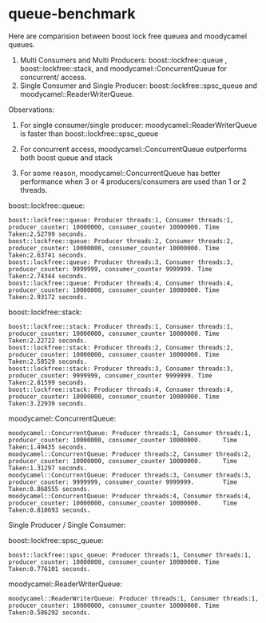 # queue-benchmark
Here are comparision between boost lock free queuea and moodycamel queues.

1. Multi Consumers and Multi Producers:   boost::lockfree::queue , boost::lockfree::stack, and moodycamel::ConcurrentQueue for concurrent/ access.
2. Single Consumer and Single Producer: boost::lockfree::spsc_queue and moodycamel::ReaderWriterQueue.  

Observations:

1. For single consumer/single producer: moodycamel::ReaderWriterQueue  is faster than boost::lockfree::spsc_queue

2. For concurrent access, moodycamel::ConcurrentQueue outperforms both boost queue and stack

3. For some reason, moodycamel::ConcurrentQueue has better performance when 3 or 4 producers/consumers are used than 1 or 2 threads.  


boost::lockfree::queue:

    boost::lockfree::queue: Producer threads:1, Consumer threads:1, producer_counter: 10000000, consumer_counter 10000000. Time      Taken:2.52799 seconds.
    boost::lockfree::queue: Producer threads:2, Consumer threads:2, producer_counter: 10000000, consumer_counter 10000000. Time      Taken:2.63741 seconds.
    boost::lockfree::queue: Producer threads:3, Consumer threads:3, producer_counter: 9999999, consumer_counter 9999999. Time        Taken:2.74344 seconds.
    boost::lockfree::queue: Producer threads:4, Consumer threads:4, producer_counter: 10000000, consumer_counter 10000000. Time      Taken:2.93172 seconds.

boost::lockfree::stack:

    boost::lockfree::stack: Producer threads:1, Consumer threads:1, producer_counter: 10000000, consumer_counter 10000000. Time      Taken:2.22722 seconds.
    boost::lockfree::stack: Producer threads:2, Consumer threads:2, producer_counter: 10000000, consumer_counter 10000000. Time      Taken:2.58529 seconds.
    boost::lockfree::stack: Producer threads:3, Consumer threads:3, producer_counter: 9999999, consumer_counter 9999999. Time        Taken:2.81599 seconds.
    boost::lockfree::stack: Producer threads:4, Consumer threads:4, producer_counter: 10000000, consumer_counter 10000000. Time      Taken:3.22939 seconds.



moodycamel::ConcurrentQueue:

    moodycamel::ConcurrentQueue: Producer threads:1, Consumer threads:1, producer_counter: 10000000, consumer_counter 10000000.      Time Taken:1.49435 seconds.
    moodycamel::ConcurrentQueue: Producer threads:2, Consumer threads:2, producer_counter: 10000000, consumer_counter 10000000.      Time Taken:1.31297 seconds.
    moodycamel::ConcurrentQueue: Producer threads:3, Consumer threads:3, producer_counter: 9999999, consumer_counter 9999999.        Time Taken:0.868555 seconds.
    moodycamel::ConcurrentQueue: Producer threads:4, Consumer threads:4, producer_counter: 10000000, consumer_counter 10000000.      Time Taken:0.810693 seconds.

Single Producer / Single Consumer:

boost::lockfree::spsc_queue:

    boost::lockfree::spsc_queue: Producer threads:1, Consumer threads:1, producer_counter: 10000000, consumer_counter 10000000. Time Taken:0.776101 seconds.

moodycamel::ReaderWriterQueue:

    moodycamel::ReaderWriterQueue: Producer threads:1, Consumer threads:1, producer_counter: 10000000, consumer_counter 10000000. Time Taken:0.586292 seconds.
